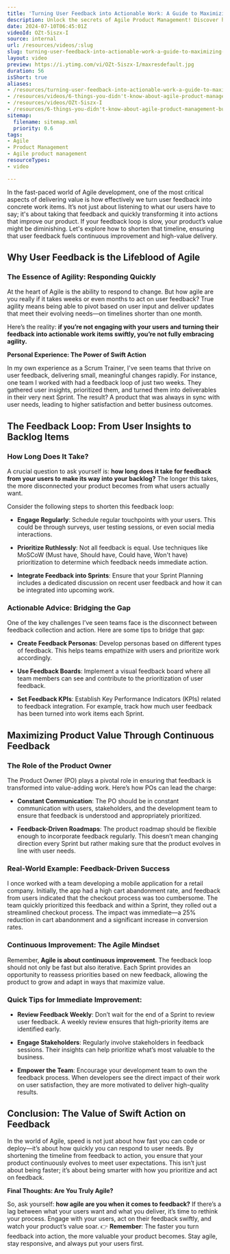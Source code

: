 ```yaml
---
title: 'Turning User Feedback into Actionable Work: A Guide to Maximizing Product Value'
description: Unlock the secrets of Agile Product Management! Discover how short feedback loops can enhance product value and customer satisfaction in under a month.
date: 2024-07-10T06:45:01Z
videoId: OZt-5iszx-I
source: internal
url: /resources/videos/:slug
slug: turning-user-feedback-into-actionable-work-a-guide-to-maximizing-product-value
layout: video
preview: https://i.ytimg.com/vi/OZt-5iszx-I/maxresdefault.jpg
duration: 56
isShort: true
aliases:
- /resources/turning-user-feedback-into-actionable-work-a-guide-to-maximizing-product-value
- /resources/videos/6-things-you-didn't-know-about-agile-product-management-but-really-should-part-3
- /resources/videos/OZt-5iszx-I
- /resources/6-things-you-didn't-know-about-agile-product-management-but-really-should-part-3
sitemap:
  filename: sitemap.xml
  priority: 0.6
tags:
- Agile
- Product Management
- Agile product management
resourceTypes:
- video

---
```



In the fast-paced world of Agile development, one of the most critical aspects of delivering value is how effectively we turn user feedback into concrete work items. It’s not just about listening to what our users have to say; it's about taking that feedback and quickly transforming it into actions that improve our product. If your feedback loop is slow, your product’s value might be diminishing. Let's explore how to shorten that timeline, ensuring that user feedback fuels continuous improvement and high-value delivery.

## **Why User Feedback is the Lifeblood of Agile**

### **The Essence of Agility: Responding Quickly**

At the heart of Agile is the ability to respond to change. But how agile are you really if it takes weeks or even months to act on user feedback? True agility means being able to pivot based on user input and deliver updates that meet their evolving needs—on timelines shorter than one month.

Here’s the reality: **if you’re not engaging with your users and turning their feedback into actionable work items swiftly, you’re not fully embracing agility.**

**Personal Experience: The Power of Swift Action**

In my own experience as a Scrum Trainer, I've seen teams that thrive on user feedback, delivering small, meaningful changes rapidly. For instance, one team I worked with had a feedback loop of just two weeks. They gathered user insights, prioritized them, and turned them into deliverables in their very next Sprint. The result? A product that was always in sync with user needs, leading to higher satisfaction and better business outcomes.

## **The Feedback Loop: From User Insights to Backlog Items**

### **How Long Does It Take?**

A crucial question to ask yourself is: **how long does it take for feedback from your users to make its way into your backlog?** The longer this takes, the more disconnected your product becomes from what users actually want.

Consider the following steps to shorten this feedback loop:

- **Engage Regularly**: Schedule regular touchpoints with your users. This could be through surveys, user testing sessions, or even social media interactions.

- **Prioritize Ruthlessly**: Not all feedback is equal. Use techniques like MoSCoW (Must have, Should have, Could have, Won't have) prioritization to determine which feedback needs immediate action.

- **Integrate Feedback into Sprints**: Ensure that your Sprint Planning includes a dedicated discussion on recent user feedback and how it can be integrated into upcoming work.

### **Actionable Advice: Bridging the Gap**

One of the key challenges I’ve seen teams face is the disconnect between feedback collection and action. Here are some tips to bridge that gap:

- **Create Feedback Personas**: Develop personas based on different types of feedback. This helps teams empathize with users and prioritize work accordingly.

- **Use Feedback Boards**: Implement a visual feedback board where all team members can see and contribute to the prioritization of user feedback.

- **Set Feedback KPIs**: Establish Key Performance Indicators (KPIs) related to feedback integration. For example, track how much user feedback has been turned into work items each Sprint.

## **Maximizing Product Value Through Continuous Feedback**

### **The Role of the Product Owner**

The Product Owner (PO) plays a pivotal role in ensuring that feedback is transformed into value-adding work. Here’s how POs can lead the charge:

- **Constant Communication**: The PO should be in constant communication with users, stakeholders, and the development team to ensure that feedback is understood and appropriately prioritized.

- **Feedback-Driven Roadmaps**: The product roadmap should be flexible enough to incorporate feedback regularly. This doesn’t mean changing direction every Sprint but rather making sure that the product evolves in line with user needs.

### **Real-World Example: Feedback-Driven Success**

I once worked with a team developing a mobile application for a retail company. Initially, the app had a high cart abandonment rate, and feedback from users indicated that the checkout process was too cumbersome. The team quickly prioritized this feedback and within a Sprint, they rolled out a streamlined checkout process. The impact was immediate—a 25% reduction in cart abandonment and a significant increase in conversion rates.

### **Continuous Improvement: The Agile Mindset**

Remember, **Agile is about continuous improvement**. The feedback loop should not only be fast but also iterative. Each Sprint provides an opportunity to reassess priorities based on new feedback, allowing the product to grow and adapt in ways that maximize value.

### **Quick Tips for Immediate Improvement:**

- **Review Feedback Weekly**: Don’t wait for the end of a Sprint to review user feedback. A weekly review ensures that high-priority items are identified early.

- **Engage Stakeholders**: Regularly involve stakeholders in feedback sessions. Their insights can help prioritize what’s most valuable to the business.

- **Empower the Team**: Encourage your development team to own the feedback process. When developers see the direct impact of their work on user satisfaction, they are more motivated to deliver high-quality results.

## **Conclusion: The Value of Swift Action on Feedback**

In the world of Agile, speed is not just about how fast you can code or deploy—it’s about how quickly you can respond to user needs. By shortening the timeline from feedback to action, you ensure that your product continuously evolves to meet user expectations. This isn’t just about being faster; it’s about being smarter with how you prioritize and act on feedback.

**Final Thoughts: Are You Truly Agile?**

So, ask yourself: **how agile are you when it comes to feedback?** If there’s a lag between what your users want and what you deliver, it’s time to rethink your process. Engage with your users, act on their feedback swiftly, and watch your product’s value soar. 👉 **Remember**: The faster you turn feedback into action, the more valuable your product becomes. Stay agile, stay responsive, and always put your users first.
